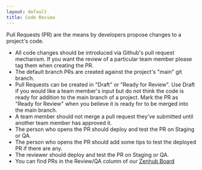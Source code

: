 ```yaml
---
layout: default
title: Code Review
---
```

Pull Requests (PR) are the means by developers propose changes to a project's code.

* All code changes should be introduced via Github's pull request mechanism. If you want the review of a particular team member please tag them when creating the PR.
* The default branch PRs are created against the project's "main" git branch. 
* Pull Requests can be created in "Draft" or "Ready for Review". Use Draft if you would like a team member's input but do not think the code is ready for addition to the main branch of a project. Mark the PR as "Ready for Review" when you believe it is ready for to be merged into the main branch. 
* A team member should not merge a pull request they've submitted until another team member has approved it. 
* The person who opens the PR should deploy and test the PR on Staging or QA.
* The person who opens the PR should add some tips to test the deployed PR if there are any.
* The reviewer should deploy and test the PR on Staging or QA.
* You can find PRs in the Review/QA column of our [Zenhub Board](https://app.zenhub.com/workspaces/feature-work-cycle-board-571691cab409d8d821b873be/board)
